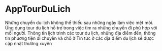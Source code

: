 # AppTourDuLich
Những chuyến du lịch không thể thiếu sau những ngày làm việc mệt mỏi. Ứng dụng tour du lịch hỗ trợ trong việc tìm ra những chuyến đi phù hợp với mỗi người.
Thông tin lịch trình các tour du lịch, những địa điểm đến, thông tin phương tiện di chuyễn và chỗ ở
Tin tức ở các địa điểm du lịch sẽ được cập nhật thường xuyên 
